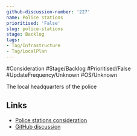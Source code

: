 ```yaml
---
github-discussion-number: '227'
name: Police stations
prioritised: 'False'
slug: police-stations
stage: Backlog
tags:
- Tag/Infrastructure
- Tag/LocalPlan
---
```


#Consideration #Stage/Backlog #Prioritised/False #UpdateFrequency/Unknown #OS/Unknown

The local headquarters of the police

## Links

* [Police stations consideration](https://design.planning.data.gov.uk/planning-consideration/police-stations)
* [GitHub discussion](https://github.com/digital-land/data-standards-backlog/discussions/227)
